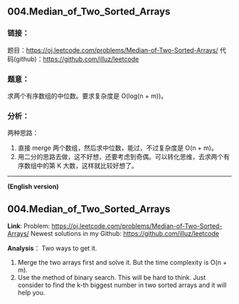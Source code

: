 
## 004.Median_of_Two_Sorted_Arrays

### **链接**：
题目：https://oj.leetcode.com/problems/Median-of-Two-Sorted-Arrays/
代码(github)：https://github.com/illuz/leetcode

### **题意**：
求两个有序数组的中位数。要求复杂度是 O(log(n + m))。

### **分析**：
两种思路：
1. 直接 merge 两个数组，然后求中位数，能过，不过复杂度是 O(n + m)。
2. 用二分的思路去做，这不好想，还要考虑到奇偶。可以转化思维，去求两个有序数组中的第 K 大数，这样就比较好想了。

---

**(English version)**

## 004.Median_of_Two_Sorted_Arrays


**Link**:
Problem: https://oj.leetcode.com/problems/Median-of-Two-Sorted-Arrays/
Newest solutions in my Github: https://github.com/illuz/leetcode

**Analysis**：
Two ways to get it.
1. Merge the two arrays first and solve it. But the time complexity is O(n + m).
2. Use the method of binary search. This will be hard to think. Just consider to find the k-th biggest number in two sorted arrays and it will help you.
